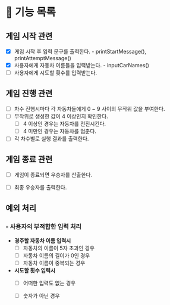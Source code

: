 # 🎯 기능 목록

## 게임 시작 관련
- [X] 게임 시작 후 입력 문구를 출력한다. - printStartMessage(), printAttemptMessage()
- [X] 사용자에게 자동차 이름들을 입력받는다. - inputCarNames()
- [ ] 사용자에게 시도할 횟수를 입력받는다.

## 게임 진행 관련
- [ ] 차수 진행시마다 각 자동차들에게 0 ~ 9 사이의 무작위 값을 부여한다.
- [ ] 무작위로 생성한 값이 4 이상인지 확인한다.
   - [ ] 4 이상인 경우는 자동차를 전진시킨다.
   - [ ] 4 미만인 경우는 자동차를 멈춘다.
- [ ] 각 차수별로 실행 결과를 출력한다.

## 게임 종료 관련
- [ ] 게임이 종료되면 우승자를 산출한다.
- [ ] 최종 우승자를 출력한다.


## 예외 처리
### - 사용자의 부적합한 입력 처리
- **경주할 자동차 이름 입력시**
    - [ ] 자동차의 이름이 5자 초과인 경우
    - [ ] 자동차 이름의 길이가 0인 경우
    - [ ] 자동차 이름이 중복되는 경우 
- **시도할 횟수 입력시**
  - [ ] 어떠한 입력도 없는 경우
  - [ ] 숫자가 아닌 경우

